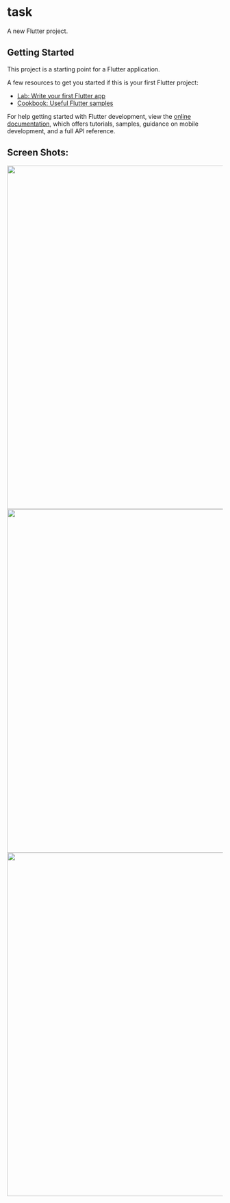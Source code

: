 # task

A new Flutter project.

## Getting Started

This project is a starting point for a Flutter application.

A few resources to get you started if this is your first Flutter project:

- [Lab: Write your first Flutter app](https://docs.flutter.dev/get-started/codelab)
- [Cookbook: Useful Flutter samples](https://docs.flutter.dev/cookbook)

For help getting started with Flutter development, view the
[online documentation](https://docs.flutter.dev/), which offers tutorials,
samples, guidance on mobile development, and a full API reference.

## Screen Shots:
<img src="https://github.com/HasanElfalt/task/assets/35868106/d6342746-6d8c-495b-aa1c-9ab899ef8153" height=800/>
<img src="https://github.com/HasanElfalt/task/assets/35868106/dfdc71cd-bf0b-4c68-9208-15ae7ab66738" height=800/>
<img src="https://github.com/HasanElfalt/task/assets/35868106/c5b04773-09fa-42a2-8771-9498d115e351" height=800/>
